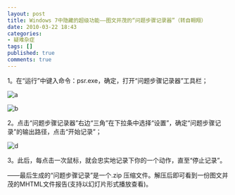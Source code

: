 ```yaml
---
layout: post
title: Windows 7中隐藏的超级功能——图文并茂的“问题步骤记录器”（转自翱翔）
date: 2010-03-22 18:43
categories:
- 疑难杂症
tags: []
published: true
comments: true
---
```

<p><p>1。在“运行”中键入命令：psr.exe，确定，打开“问题步骤记录器”工具栏；</p>  <p><img title="a" alt="a" src="http://support.microsoft.com/library/images/support/kbgraphics/PUBLIC/ZH-CN/980394/980394a.png" /></p>  <p><img title="b" alt="b" src="http://support.microsoft.com/library/images/support/kbgraphics/PUBLIC/ZH-CN/980394/980394b.png" /></p>  <p>2。点击“问题步骤记录器”右边“三角”在下拉条中选择“设置”，确定“问题步骤记录”的输出路径，点击“开始记录”；</p>  <p><img title="d" alt="d" src="http://support.microsoft.com/library/images/support/kbgraphics/PUBLIC/ZH-CN/980394/980394d.png" /></p>  <p>3。此后，每点击一次鼠标，就会忠实地记录下你的一个动作，直至“停止记录”。</p>  <p>——最后生成的“问题步骤记录”是一个.zip 压缩文件。解压后即可看到一份图文并茂的MHTML文件报告(支持以幻灯片形式播放查看)。 </p></p>
